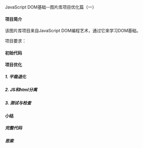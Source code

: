 JavaScript DOM基础--图片库项目优化篇（一）

#### 项目简介

该图片库项目来自JavaScript DOM编程艺术，通过它来学习DOM基础。

项目要求：



#### 初始代码

#### 项目优化

##### 1. 平稳退化

##### 2. JS和html分离

##### 3. 测试与检查

#### 小结

##### 完整代码

##### 思索



